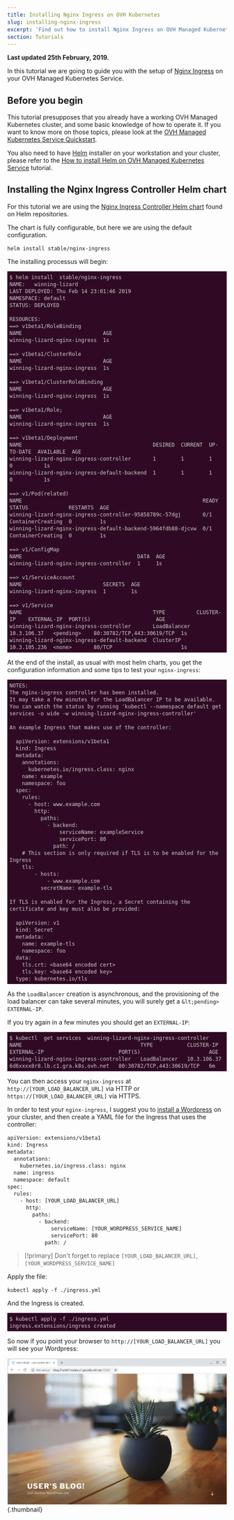 ```yaml
---
title: Installing Nginx Ingress on OVH Kubernetes
slug: installing-nginx-ingress
excerpt: 'Find out how to install Nginx Ingress on OVH Managed Kubernetes '
section: Tutorials
---
```


**Last updated 25th February, 2019.**


<style>
 pre {
     font-size: 14px;
 }
 pre.console {
   background-color: #300A24; 
   color: #ccc;
   font-family: monospace;
   padding: 5px;
   margin-bottom: 5px;
 }
 pre.console code {
   border: solid 0px transparent;
   font-family: monospace !important;
 }
 .small {
     font-size: 0.75em;
 }
</style>

In this tutorial we are going to guide you with the setup of [Nginx Ingress](https://github.com/kubernetes/ingress-nginx) on your OVH Managed Kubernetes Service.


## Before you begin

This tutorial presupposes that you already have a working OVH Managed Kubernetes cluster, and some basic knowledge of how to operate it. If you want to know more on those topics, please look at the [OVH Managed Kubernetes Service Quickstart](../deploying-hello-world/).

You also need to have [Helm](https://docs.helm.sh/) installer on your workstation and your cluster, please refer to the [How to install Helm on OVH Managed Kubernetes Service](../installing-helm/) tutorial.



## Installing the Nginx Ingress Controller Helm chart

For this tutorial we are using the [Nginx Ingress Controller  Helm chart](https://github.com/helm/charts/tree/master/stable/nginx-ingress) found on Helm repositories.

The chart is fully configurable, but here we are using the default configuration.


```
helm install stable/nginx-ingress
```

The installing processus will begin:

<pre class="console"><code>$ helm install  stable/nginx-ingress
NAME:   winning-lizard
LAST DEPLOYED: Thu Feb 14 23:01:46 2019
NAMESPACE: default
STATUS: DEPLOYED

RESOURCES:
==> v1beta1/RoleBinding
NAME                          AGE
winning-lizard-nginx-ingress  1s

==> v1beta1/ClusterRole
NAME                          AGE
winning-lizard-nginx-ingress  1s

==> v1beta1/ClusterRoleBinding
NAME                          AGE
winning-lizard-nginx-ingress  1s

==> v1beta1/Role;
NAME                          AGE
winning-lizard-nginx-ingress  1s

==> v1beta1/Deployment
NAME                                          DESIRED  CURRENT  UP-TO-DATE  AVAILABLE  AGE
winning-lizard-nginx-ingress-controller       1        1        1           0          1s
winning-lizard-nginx-ingress-default-backend  1        1        1           0          1s

==> v1/Pod(related)
NAME                                                          READY  STATUS             RESTARTS  AGE
winning-lizard-nginx-ingress-controller-95858789c-57dgj       0/1    ContainerCreating  0         1s
winning-lizard-nginx-ingress-default-backend-5964fdb88-djcvw  0/1    ContainerCreating  0         1s

==> v1/ConfigMap
NAME                                     DATA  AGE
winning-lizard-nginx-ingress-controller  1     1s

==> v1/ServiceAccount
NAME                          SECRETS  AGE
winning-lizard-nginx-ingress  1        1s

==> v1/Service
NAME                                          TYPE          CLUSTER-IP    EXTERNAL-IP  PORT(S)                     AGE
winning-lizard-nginx-ingress-controller       LoadBalancer  10.3.106.37   &lt;pending>    80:30782/TCP,443:30619/TCP  1s
winning-lizard-nginx-ingress-default-backend  ClusterIP     10.3.105.236  &lt;none>       80/TCP                      1s
</code></pre>


At the end of the install, as usual with most helm charts, you get the configuration information and some tips to
test your `nginx-ingress`:

<pre class="console"><code>NOTES:
The nginx-ingress controller has been installed.
It may take a few minutes for the LoadBalancer IP to be available.
You can watch the status by running 'kubectl --namespace default get services -o wide -w winning-lizard-nginx-ingress-controller'

An example Ingress that makes use of the controller:

  apiVersion: extensions/v1beta1
  kind: Ingress
  metadata:
    annotations:
      kubernetes.io/ingress.class: nginx
    name: example
    namespace: foo
  spec:
    rules:
      - host: www.example.com
        http:
          paths:
            - backend:
                serviceName: exampleService
                servicePort: 80
              path: /
    # This section is only required if TLS is to be enabled for the Ingress
    tls:
        - hosts:
            - www.example.com
          secretName: example-tls

If TLS is enabled for the Ingress, a Secret containing the certificate and key must also be provided:

  apiVersion: v1
  kind: Secret
  metadata:
    name: example-tls
    namespace: foo
  data:
    tls.crt: &lt;base64 encoded cert>
    tls.key: &lt;base64 encoded key>
  type: kubernetes.io/tls
</code></pre>


As the `LoadBalancer` creation is asynchronous, and the provisioning of the load balancer can take several minutes, you will surely get a `&lt;pending>` `EXTERNAL-IP`. 

If you try again in a few minutes you should get an `EXTERNAL-IP`:

<pre class="console"><code>$ kubectl  get services  winning-lizard-nginx-ingress-controller
NAME                                      TYPE           CLUSTER-IP    EXTERNAL-IP                        PORT(S)                      AGE
winning-lizard-nginx-ingress-controller   LoadBalancer   10.3.106.37   6d6xxxx8r8.lb.c1.gra.k8s.ovh.net   80:30782/TCP,443:30619/TCP   6m
</code></pre>

You can then access your `nginx-ingress` at `http://[YOUR_LOAD_BALANCER_URL]` via HTTP or `https://[YOUR_LOAD_BALANCER_URL]` via HTTPS.

In order to test your `nginx-ingress`, I suggest you to [install a Wordpress](https://labs.ovh.com/kubernetes-k8s/documentation/tutorial/installing-wordpress) on your cluster, and then create a YAML file for the Ingress that uses the controller:


```
apiVersion: extensions/v1beta1
kind: Ingress
metadata:
  annotations:
    kubernetes.io/ingress.class: nginx
  name: ingress
  namespace: default
spec:
  rules:
    - host: [YOUR_LOAD_BALANCER_URL]
      http:
        paths:
          - backend:
              serviceName: [YOUR_WORDPRESS_SERVICE_NAME]
              servicePort: 80
            path: /
```

> [!primary]
> Don't forget to replace `[YOUR_LOAD_BALANCER_URL]`, `[YOUR_WORDPRESS_SERVICE_NAME]` 

Apply the file:

```
kubectl apply -f ./ingress.yml
```

And the Ingress is created. 

<pre class="console"><code>$ kubectl apply -f ./ingress.yml 
ingress.extensions/ingress created
</code></pre>

So now if you point your browser to `http://[YOUR_LOAD_BALANCER_URL]`  you will see your Wordpress:

![Wordpress using Ingress](images/installing-ingress-01.png){.thumbnail}